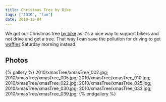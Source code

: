 ```yaml
---
title: Christmas Tree by Bike
tags: ["2010", "fun"]
date: 2010-12-04
---
```

We got our Christmas tree <a href="http://treesbybike.com/">by bike</a> as it's a nice way to support bikers and not drive and get a tree.  That way I can save the pollution for driving to get <a href="http://www.wafflewindow.com">waffles</a> Saturday morning instead.

## Photos 

{% gallery %} 
2010/xmasTree/xmasTree_002.jpg;
2010/xmasTree/xmasTree_005.jpg;
2010/xmasTree/xmasTree_010.jpg;
2010/xmasTree/xmasTree_022.jpg;
2010/xmasTree/xmasTree_025.jpg;
2010/xmasTree/xmasTree_030.jpg;
2010/xmasTree/xmasTree_033.jpg;
2010/xmasTree/xmasTree_039.jpg;
{% endgallery %}

